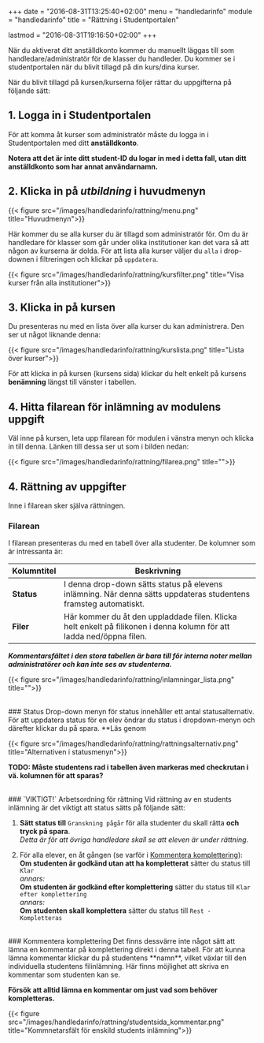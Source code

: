 +++
date = "2016-08-31T13:25:40+02:00"
menu = "handledarinfo"
module = "handledarinfo"
title = "Rättning i Studentportalen"

lastmod = "2016-08-31T19:16:50+02:00"
+++

När du aktiverat ditt anställdkonto kommer du manuellt läggas till som
handledare/administratör för de klasser du handleder. Du kommer se i
studentportalen när du blivit tillagd på din kurs/dina kurser.

När du blivit tillagd på kursen/kurserna följer rättar du uppgifterna
på följande sätt:

## 1. Logga in i Studentportalen
För att komma åt kurser som administratör måste du logga in i
Studentportalen med ditt **anställdkonto**.

**Notera att det är inte ditt student-ID du logar in med i detta fall,
utan ditt anställdkonto som har annat användarnamn.**


## 2. Klicka in på _utbildning_ i huvudmenyn

{{< figure src="/images/handledarinfo/rattning/menu.png" title="Huvudmenyn">}}

Här kommer du se alla kurser du är tillagd som administratör för. Om du är handledare
för klasser som går under olika institutioner kan det vara så att någon av kurserna
är dolda. För att lista alla kurser väljer du `alla` i drop-downen i filtreringen och
klickar på `uppdatera`.

{{< figure src="/images/handledarinfo/rattning/kursfilter.png" title="Visa kurser från alla institutioner">}}

## 3. Klicka in på kursen
Du presenteras nu med en lista över alla kurser du kan administrera. Den ser ut
något liknande denna:

{{< figure src="/images/handledarinfo/rattning/kurslista.png" title="Lista över kurser">}}

För att klicka in på kursen (kursens sida) klickar du helt enkelt på kursens
**benämning** längst till vänster i tabellen.


## 4. Hitta filarean för inlämning av modulens uppgift
Väl inne på kursen, leta upp filarean för modulen i vänstra menyn och klicka in till denna.
Länken till dessa ser ut som i bilden nedan:

{{< figure src="/images/handledarinfo/rattning/filarea.png" title="">}}

## 4. Rättning av uppgifter
Inne i filarean sker själva rättningen.

### Filarean
I filarean presenteras du med en tabell över alla studenter.
De kolumner som är intressanta är:

| Kolumntitel | Beskrivning |
| ----------- | ----------- |
| **Status**  | I denna drop-down sätts status på elevens inlämning. När denna sätts uppdateras studentens framsteg automatiskt. |
| **Filer**| Här kommer du åt den uppladdade filen. Klicka helt enkelt på filikonen i denna kolumn för att ladda ned/öppna filen. |

**_Kommentarsfältet i den stora tabellen är bara till för interna noter mellan administratörer och kan inte ses av studenterna._**

{{< figure src="/images/handledarinfo/rattning/inlamningar_lista.png" title="">}}

<br/>
### Status
Drop-down menyn för status innehåller ett antal statusalternativ. För att
uppdatera status för en elev öndrar du status i dropdown-menyn och därefter
klickar du på spara. **Läs genom 

{{< figure src="/images/handledarinfo/rattning/rattningsalternativ.png" title="Alternativen i statusmenyn">}}

**TODO: Måste studentens rad i tabellen även markeras med checkrutan i vä. kolumnen för att sparas?**

<br/>
### `VIKTIGT!` Arbetsordning för rättning
Vid rättning av en students inlämning är det viktigt att status sätts på följande sätt:

1. **Sätt status till** `Granskning pågår` för alla studenter du skall rätta **och tryck på spara**.  
   _Detta är för att övriga handledare skall se att eleven är under rättning._

2. För alla elever, en åt gången (se varför i [Kommentera komplettering](#kommentera-komplettering)):  
   **Om studenten är godkänd utan att ha kompletterat** sätter du status till `Klar`  
   _annars:_    
   **Om studenten är godkänd efter komplettering** sätter du status till `Klar efter komplettering`  
   _annars:_  
   **Om studenten skall komplettera** sätter du status till `Rest - Kompletteras`

<br/>
### Kommentera komplettering
Det finns dessvärre inte något sätt att lämna en kommentar på komplettering direkt i denna tabell. För att kunna lämna kommentar klickar du på studentens **namn**, vilket växlar till den individuella studentens filinlämning. Här finns möjlighet att skriva en kommentar som studenten kan se.

**Försök att alltid lämna en kommentar om just vad som behöver kompletteras.**

{{< figure src="/images/handledarinfo/rattning/studentsida_kommentar.png" title="Kommnetarsfält för enskild students inlämning">}}
